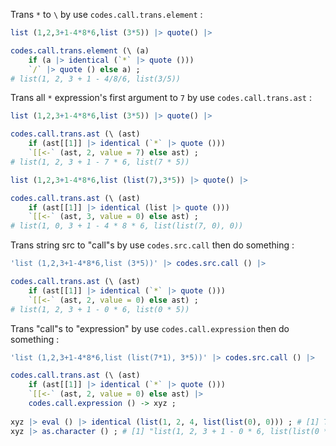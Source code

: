 
Trans `*` to `\` by use `codes.call.trans.element` :

~~~ r
list (1,2,3+1-4*8*6,list (3*5)) |> quote() |> 

codes.call.trans.element (\ (a) 
	if (a |> identical (`*` |> quote ())) 
	`/` |> quote () else a) ;
# list(1, 2, 3 + 1 - 4/8/6, list(3/5))
~~~

Trans all `*` expression's first argument to `7` by use `codes.call.trans.ast` :

~~~ r
list (1,2,3+1-4*8*6,list (3*5)) |> quote() |> 

codes.call.trans.ast (\ (ast) 
	if (ast[[1]] |> identical (`*` |> quote ())) 
	`[[<-` (ast, 2, value = 7) else ast) ;
# list(1, 2, 3 + 1 - 7 * 6, list(7 * 5))

list (1,2,3+1-4*8*6,list (list(7),3*5)) |> quote() |> 

codes.call.trans.ast (\ (ast) 
	if (ast[[1]] |> identical (list |> quote ())) 
	`[[<-` (ast, 3, value = 0) else ast) ;
# list(1, 0, 3 + 1 - 4 * 8 * 6, list(list(7, 0), 0))
~~~

Trans string src to "call"s by use `codes.src.call` then do something :

~~~ r
'list (1,2,3+1-4*8*6,list (3*5))' |> codes.src.call () |> 

codes.call.trans.ast (\ (ast) 
	if (ast[[1]] |> identical (`*` |> quote ())) 
	`[[<-` (ast, 2, value = 0) else ast) ;
# list(1, 2, 3 + 1 - 0 * 6, list(0 * 5))
~~~

Trans "call"s to "expression" by use `codes.call.expression` then do something :

~~~ r
'list (1,2,3+1-4*8*6,list (list(7*1), 3*5))' |> codes.src.call () |> 

codes.call.trans.ast (\ (ast) 
	if (ast[[1]] |> identical (`*` |> quote ())) 
	`[[<-` (ast, 2, value = 0) else ast) |> 
	codes.call.expression () -> xyz ;
	
xyz |> eval () |> identical (list(1, 2, 4, list(list(0), 0))) ; # [1] TRUE
xyz |> as.character () ; # [1] "list(1, 2, 3 + 1 - 0 * 6, list(list(0 * 1), 0 * 5))"
~~~




